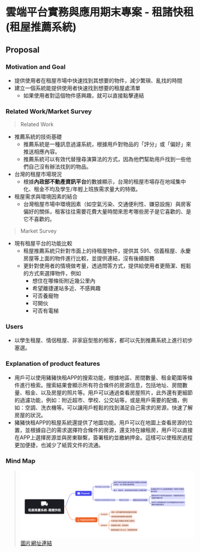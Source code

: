 # 雲端平台實務與應用期末專案 - 租諸快租(租屋推薦系統)
## Proposal
### Motivation and Goal
* 提供使用者在租屋市場中快速找到其想要的物件，減少繁瑣、亂找的時間
* 建立一個系統能提供使用者快速找到想要的租屋處清單
    * 如果使用者對這個物件感興趣，就可以直接點擊連結

### Related Work/Market Survey
> Related Work
* 推薦系統的技術基礎
    * 推薦系統是一種訊息過濾系統，根據用戶對物品的「評分」或「偏好」來推送相應內容。
    * 推薦系統可以有效代替搜尋演算法的方式，因為他們幫助用戶找到一些他們自己沒有辦法找到的物品。
* 台灣的租屋市場現況
    * 根據**內政部不動產資訊平台**的數據顯示，台灣的租屋市場存在地域集中化、租金不均及學生/年輕上班族需求量大的特徵。
* 租屋需求與環境因素的結合
    * 台灣租屋市場中環境因素（如空氣污染、交通便利性、嫌惡設施）與房客偏好的關係，租客往往需要花費大量時間來思考哪些房子是它喜歡的、是它不喜歡的。

> Market Survey
* 現有租屋平台的功能比較
    * 租屋推薦系統只針對市面上的待租屋物件，提供其 591、信義租屋、永慶房屋等上面的物件進行比較，並提供連結，沒有後續服務
    * 更針對使用者的情境做考量，透過問答方式，提供給使用者更簡潔、輕鬆的方式來選擇物件，例如
        * 想住在哪條街附近幾公里內
        * 希望離捷運站多近、不感興趣
        * 可否養寵物
        * 可開伙
        * 可否有電梯

### Users
* 以學生租屋、情侶租屋、非家庭型態的租客，都可以先到推薦系統上進行初步塞選。

### Explanation of product features 
* 用戶可以使用豬豬快租APP的搜索功能，根據地區、房間數量、租金範圍等條件進行檢索。搜索結果會顯示所有符合條件的房源信息，包括地址、房間數量、租金、以及房屋的照片等。用戶可以通過查看房屋照片，此外還有更細節的過濾功能，例如：附近超市、學校、公交站等，或是用戶需要的配備，例如：空調、洗衣機等。可以讓用戶輕鬆的找到滿足自己需求的房源，快速了解房屋的狀況。
* 豬豬快租APP的租屋系統還提供了地圖功能。用戶可以在地圖上查看房源的位置，並根據自己的需求選擇符合條件的房源，還支持在線租房，用戶可以直接在APP上選擇房源並與房東聯繫，簽署租約並繳納押金。這樣可以使租房過程更加便捷，也減少了紙質文件的流通。

<!-- * 前端 
    * 使用 `react`
    * 提供一個可讓使用者進行問答的頁面。
    * 。
* 後端
    * 使用 `python`
    * 根據前端給入的 input/output，回傳房屋清單 -->

### Mind Map
>![](./mind-map.png)
> [圖片網址連結](https://mapify.so/tc/app/64fb9cc9-a9fa-41bb-afc7-8bc436cf57e6)